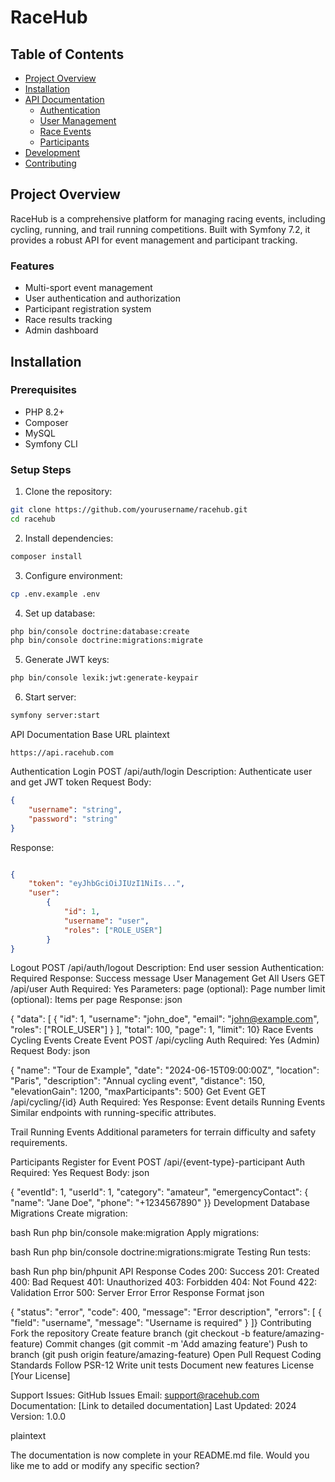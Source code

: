 # RaceHub

## Table of Contents
- [Project Overview](#project-overview)
- [Installation](#installation)
- [API Documentation](#api-documentation)
  - [Authentication](#authentication)
  - [User Management](#user-management)
  - [Race Events](#race-events)
  - [Participants](#participants)
- [Development](#development)
- [Contributing](#contributing)

## Project Overview

RaceHub is a comprehensive platform for managing racing events, including cycling, running, and trail running competitions. Built with Symfony 7.2, it provides a robust API for event management and participant tracking.

### Features
- Multi-sport event management
- User authentication and authorization
- Participant registration system
- Race results tracking
- Admin dashboard

## Installation

### Prerequisites
- PHP 8.2+
- Composer
- MySQL
- Symfony CLI

### Setup Steps

1. Clone the repository:
```bash
git clone https://github.com/yourusername/racehub.git
cd racehub
```

2. Install dependencies:
```bash
composer install
 ```

3. Configure environment:
```bash
cp .env.example .env
 ```

4. Set up database:
```bash
php bin/console doctrine:database:create
php bin/console doctrine:migrations:migrate
 ```

5. Generate JWT keys:
```bash
php bin/console lexik:jwt:generate-keypair
 ```
6. Start server:
```bash
symfony server:start
 ```

API Documentation
Base URL
plaintext
```	plaintext
https://api.racehub.com
```


Authentication
Login
POST /api/auth/login
Description: Authenticate user and get JWT token
Request Body:
```json
{  
    "username": "string",
    "password": "string"
}
```
Response:
```json

{  
    "token": "eyJhbGciOiJIUzI1NiIs...",
    "user": 
        {    
            "id": 1,    
            "username": "user",    
            "roles": ["ROLE_USER"]  
        }
}
```
Logout
POST /api/auth/logout
Description: End user session
Authentication: Required
Response: Success message
User Management
Get All Users
GET /api/user
Auth Required: Yes
Parameters:
page (optional): Page number
limit (optional): Items per page
Response:
json

{  "data": [    {      "id": 1,      "username": "john_doe",      "email": "john@example.com",      "roles": ["ROLE_USER"]    }  ],  "total": 100,  "page": 1,  "limit": 10}
Race Events
Cycling Events
Create Event
POST /api/cycling
Auth Required: Yes (Admin)
Request Body:
json

{  "name": "Tour de Example",  "date": "2024-06-15T09:00:00Z",  "location": "Paris",  "description": "Annual cycling event",  "distance": 150,  "elevationGain": 1200,  "maxParticipants": 500}
Get Event
GET /api/cycling/{id}
Auth Required: Yes
Response: Event details
Running Events
Similar endpoints with running-specific attributes.

Trail Running Events
Additional parameters for terrain difficulty and safety requirements.

Participants
Register for Event
POST /api/{event-type}-participant
Auth Required: Yes
Request Body:
json

{  "eventId": 1,  "userId": 1,  "category": "amateur",  "emergencyContact": {    "name": "Jane Doe",    "phone": "+1234567890"  }}
Development
Database Migrations
Create migration:

bash
Run
php bin/console make:migration
Apply migrations:

bash
Run
php bin/console doctrine:migrations:migrate
Testing
Run tests:

bash
Run
php bin/phpunit
API Response Codes
200: Success
201: Created
400: Bad Request
401: Unauthorized
403: Forbidden
404: Not Found
422: Validation Error
500: Server Error
Error Response Format
json

{  "status": "error",  "code": 400,  "message": "Error description",  "errors": [    {      "field": "username",      "message": "Username is required"    }  ]}
Contributing
Fork the repository
Create feature branch (git checkout -b feature/amazing-feature)
Commit changes (git commit -m 'Add amazing feature')
Push to branch (git push origin feature/amazing-feature)
Open Pull Request
Coding Standards
Follow PSR-12
Write unit tests
Document new features
License
[Your License]

Support
Issues: GitHub Issues
Email: support@racehub.com
Documentation: [Link to detailed documentation]
Last Updated: 2024 Version: 1.0.0

plaintext

The documentation is now complete in your README.md file. Would you like me to add or modify any specific section?
